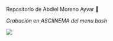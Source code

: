 Repositorio de Abdiel Moreno Ayvar 🐧

_Grabación en ASCIINEMA del menu bash_

<a href="https://asciinema.org/a/4i6nQiygFcYrsSGvCkY4cWaKF" target="_blank"><img src="https://asciinema.org/a/4i6nQiygFcYrsSGvCkY4cWaKF.svg" /></a>
